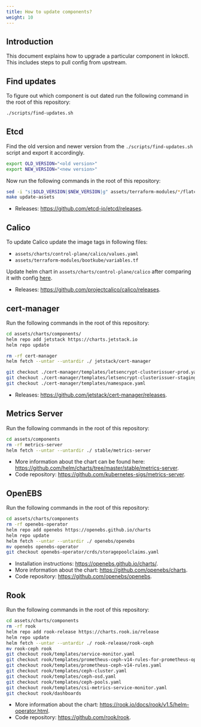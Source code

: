 ```yaml
---
title: How to update components?
weight: 10
---
```


## Introduction

This document explains how to upgrade a particular component in lokoctl. This includes steps to pull config from upstream.

## Find updates

To figure out which component is out dated run the following command in the root of this repository:

```bash
./scripts/find-updates.sh
```

## Etcd

Find the old version and newer version from the `./scripts/find-updates.sh` script and export it accordingly.

```bash
export OLD_VERSION="<old version>"
export NEW_VERSION="<new version>"
```

Now run the following commands in the root of this repository:

```bash
sed -i "s|$OLD_VERSION|$NEW_VERSION|g" assets/terraform-modules/*/flatcar-linux/kubernetes/cl/controller.yaml.tmpl
make update-assets
```

- Releases: https://github.com/etcd-io/etcd/releases.

## Calico

To update Calico update the image tags in following files:

- `assets/charts/control-plane/calico/values.yaml`
- `assets/terraform-modules/bootkube/variables.tf`

Update helm chart in `assets/charts/control-plane/calico` after comparing it with config [here](https://docs.projectcalico.org/manifests/calico.yaml).

- Releases: https://github.com/projectcalico/calico/releases.

## cert-manager

Run the following commands in the root of this repository:

```bash
cd assets/charts/components/
helm repo add jetstack https://charts.jetstack.io
helm repo update

rm -rf cert-manager
helm fetch --untar --untardir ./ jetstack/cert-manager

git checkout ./cert-manager/templates/letsencrypt-clusterissuer-prod.yaml
git checkout ./cert-manager/templates/letsencrypt-clusterissuer-staging.yaml
git checkout ./cert-manager/templates/namespace.yaml
```

- Releases: https://github.com/jetstack/cert-manager/releases.

## Metrics Server

Run the following commands in the root of this repository:

```bash
cd assets/components
rm -rf metrics-server
helm fetch --untar --untardir ./ stable/metrics-server
```

- More information about the chart can be found here: https://github.com/helm/charts/tree/master/stable/metrics-server.
- Code repository: https://github.com/kubernetes-sigs/metrics-server.

## OpenEBS

Run the following commands in the root of this repository:

```bash
cd assets/charts/components
rm -rf openebs-operator
helm repo add openebs https://openebs.github.io/charts
helm repo update
helm fetch --untar --untardir ./ openebs/openebs
mv openebs openebs-operator
git checkout openebs-operator/crds/storagepoolclaims.yaml
```

- Installation instructions: https://openebs.github.io/charts/.
- More information about the chart: https://github.com/openebs/charts.
- Code repository: https://github.com/openebs/openebs.

## Rook

Run the following commands in the root of this repository:

```bash
cd assets/charts/components
rm -rf rook
helm repo add rook-release https://charts.rook.io/release
helm repo update
helm fetch --untar --untardir ./ rook-release/rook-ceph
mv rook-ceph rook
git checkout rook/templates/service-monitor.yaml
git checkout rook/templates/prometheus-ceph-v14-rules-for-prometheus-operator-0.43.2.yaml
git checkout rook/templates/prometheus-ceph-v14-rules.yaml
git checkout rook/templates/ceph-cluster.yaml
git checkout rook/templates/ceph-osd.yaml
git checkout rook/templates/ceph-pools.yaml
git checkout rook/templates/csi-metrics-service-monitor.yaml
git checkout rook/dashboards
```

- More information about the chart: https://rook.io/docs/rook/v1.5/helm-operator.html.
- Code repository: https://github.com/rook/rook.